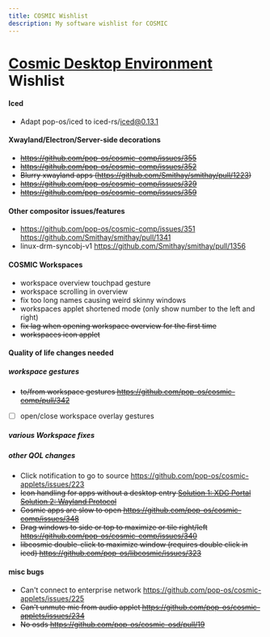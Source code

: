 ```yaml
---
title: COSMIC Wishlist
description: My software wishlist for COSMIC
---
```


# [Cosmic Desktop Environment](https://github.com/pop-os/cosmic-epoch) Wishlist

#### Iced

- Adapt pop-os/iced to iced-rs/iced@0.13.1

#### Xwayland/Electron/Server-side decorations

- ~~https://github.com/pop-os/cosmic-comp/issues/355~~
- ~~https://github.com/pop-os/cosmic-comp/issues/352~~
- ~~Blurry xwayland apps (https://github.com/Smithay/smithay/pull/1223)~~
- ~~https://github.com/pop-os/cosmic-comp/issues/329~~
- ~~https://github.com/pop-os/cosmic-comp/issues/359~~

#### Other compositor issues/features

- https://github.com/pop-os/cosmic-comp/issues/351 https://github.com/Smithay/smithay/pull/1341
- linux-drm-syncobj-v1 https://github.com/Smithay/smithay/pull/1356

#### COSMIC Workspaces
- workspace overview touchpad gesture
- workspace scrolling in overview
- fix too long names causing weird skinny windows
- workspaces applet shortened mode (only show number to the left and right)
- ~~fix lag when opening workspace overview for the first time~~
- ~~workspaces icon applet~~

#### Quality of life changes needed

##### workspace gestures
- ~~to/from workspace gestures https://github.com/pop-os/cosmic-comp/pull/342~~
- [ ] open/close workspace overlay gestures

##### various Workspace fixes

##### other QOL changes


- Click notification to go to source https://github.com/pop-os/cosmic-applets/issues/223
- ~~Icon handling for apps without a desktop entry [Solution 1: XDG Portal](https://github.com/flatpak/xdg-desktop-portal/discussions/1305) [Solution 2: Wayland Protocol](https://gitlab.freedesktop.org/wayland/wayland-protocols/-/merge_requests/269)~~
- ~~Cosmic apps are slow to open https://github.com/pop-os/cosmic-comp/issues/348~~
- ~~Drag windows to side or top to maximize or tile right/left https://github.com/pop-os/cosmic-comp/issues/340~~
- ~~libcosmic double-click to maximize window (requires double click in iced) https://github.com/pop-os/libcosmic/issues/323~~

#### misc bugs
- Can't connect to enterprise network https://github.com/pop-os/cosmic-applets/issues/225
- ~~Can't unmute mic from audio applet https://github.com/pop-os/cosmic-applets/issues/234~~
- ~~No osds https://github.com/pop-os/cosmic-osd/pull/19~~
